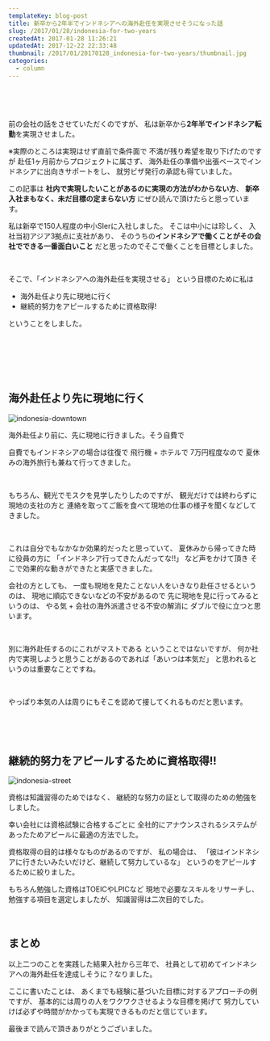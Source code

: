 ```yaml
---
templateKey: blog-post
title: 新卒から2年半でインドネシアへの海外赴任を実現させそうになった話
slug: /2017/01/28/indonesia-for-two-years
createdAt: 2017-01-28 11:26:21
updatedAt: 2017-12-22 22:33:48
thumbnail: /2017/01/20170128_indonesia-for-two-years/thumbnail.jpg
categories:
  - column
---
```


&nbsp;

&nbsp;

前の会社の話をさせていただくのですが、
私は新卒から<strong>2年半でインドネシア転勤</strong>を実現させました。

※実際のところは実現はせず直前で条件面で
不満が残り希望を取り下げたのですが
赴任1ヶ月前からプロジェクトに属さず、
海外赴任の準備や出張ベースでインドネシアに出向きサポートをし、
就労ビザ発行の承認も得ていました。

この記事は
<strong>社内で実現したいことがあるのに実現の方法がわからない方</strong>、
<strong>新卒入社まもなく、未だ目標の定まらない方</strong>
にぜひ読んで頂けたらと思っています。

私は新卒で150人程度の中小SIerに入社しました。
そこは中小には珍しく、
入社当初アジア3拠点に支社があり、
そのうちの<strong>インドネシアで働くことがその会社でできる一番面白いこと</strong>
だと思ったのでそこで働くことを目標としました。

&nbsp;

そこで、「インドネシアへの海外赴任を実現させる」
という目標のために私は
<ul>
 	<li>
海外赴任より先に現地に行く
</li>
 	<li>
継続的努力をアピールするために資格取得!
</li>
</ul>
ということをしました。

&nbsp;

&nbsp;

&nbsp;
<h2>海外赴任より先に現地に行く</h2>


<img class="post-image" src="https://statics.ver-1-0.net/uploads/2017/01/20170128_indonesia-for-two-years/indonesia-downtown.jpg" alt="indonesia-downtown"/>

海外赴任より前に、先に現地に行きました。そう自費で

自費でもインドネシアの場合は往復で
飛行機 + ホテルで 7万円程度なので
夏休みの海外旅行も兼ねて行ってきました。

&nbsp;

もちろん、観光でモスクを見学したりしたのですが、
観光だけでは終わらずに現地の支社の方と
連絡を取ってご飯を食べて現地の仕事の様子を聞くなどしてきました。

&nbsp;

これは自分でもなかなか効果的だったと思っていて、
夏休みから帰ってきた時に役員の方に
「インドネシア行ってきたんだってな!!」
など声をかけて頂き
そこで効果的な動きができたと実感できました。

会社の方としても、
一度も現地を見たことない人をいきなり赴任させるというのは、
現地に順応できないなどの不安があるので
先に現地を見に行ってみるというのは、
やる気 + 会社の海外派遣させる不安の解消に
ダブルで役に立つと思います。

&nbsp;

別に海外赴任するのにこれがマストである
ということではないですが、
何か社内で実現しようと思うことがあるのであれば「あいつは本気だ」
と思われるというのは重要なことですね。

&nbsp;

やっぱり本気の人は周りにもそこを認めて接してくれるものだと思います。

&nbsp;

&nbsp;
<h2>継続的努力をアピールするために資格取得!!</h2>

<img class="post-image" src="https://statics.ver-1-0.net/uploads/2017/01/20170128_indonesia-for-two-years/indonesia-street.jpg" alt="indonesia-street"/>

資格は知識習得のためではなく、
継続的な努力の証として取得のための勉強をしました。

幸い会社には資格試験に合格するごとに
全社的にアナウンスされるシステムがあったためアピールに最適の方法でした。

資格取得の目的は様々なものがあるのですが、
私の場合は、
「彼はインドネシアに行きたいみたいだけど、継続して努力しているな」
というのをアピールするために絞りました。

もちろん勉強した資格はTOEICやLPICなど
現地で必要なスキルをリサーチし、勉強する項目を選定しましたが、
知識習得は二次目的でした。

&nbsp;
<h2>まとめ</h2>

以上二つのことを実践した結果入社から三年で、
社員として初めてインドネシアへの海外赴任を達成しそうに？なりました。

ここに書いたことは、
あくまでも経験に基づいた目標に対するアプローチの例ですが、
基本的には周りの人をワクワクさせるような目標を掲げて
努力していけば必ずや時間がかかっても実現できるものだと信じています。

最後まで読んで頂きありがとうございました。
